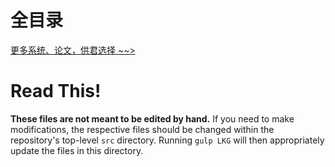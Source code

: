 # 全目录

[更多系统、论文，供君选择 ~~>](https://www.yuque.com/wisebit/blog)
# Read This!

**These files are not meant to be edited by hand.**
If you need to make modifications, the respective files should be changed within the repository's top-level `src` directory.
Running `gulp LKG` will then appropriately update the files in this directory.
